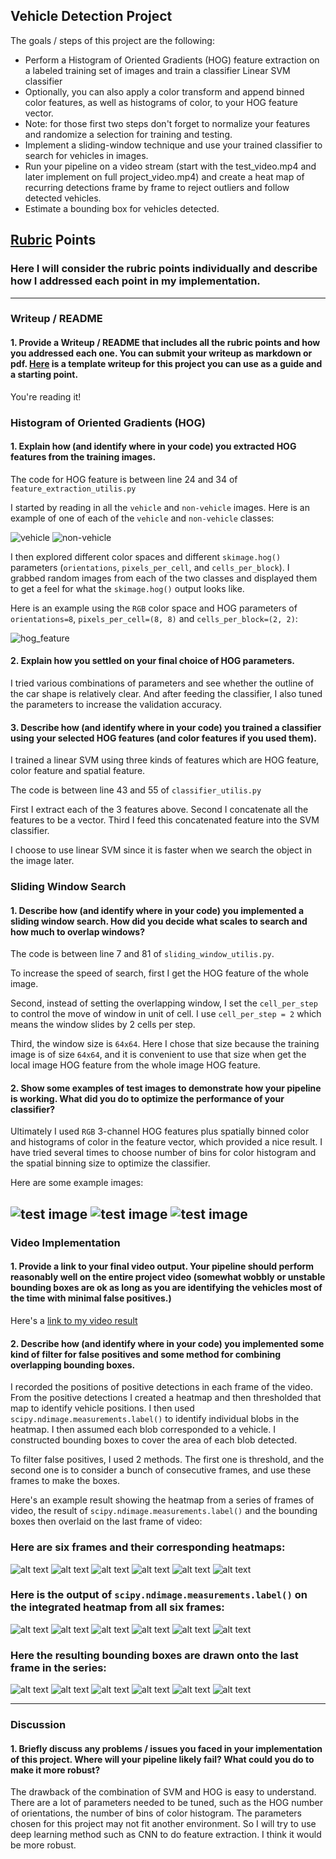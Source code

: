 ## **Vehicle Detection Project**

The goals / steps of this project are the following:

* Perform a Histogram of Oriented Gradients (HOG) feature extraction on a labeled training set of images and train a classifier Linear SVM classifier
* Optionally, you can also apply a color transform and append binned color features, as well as histograms of color, to your HOG feature vector. 
* Note: for those first two steps don't forget to normalize your features and randomize a selection for training and testing.
* Implement a sliding-window technique and use your trained classifier to search for vehicles in images.
* Run your pipeline on a video stream (start with the test_video.mp4 and later implement on full project_video.mp4) and create a heat map of recurring detections frame by frame to reject outliers and follow detected vehicles.
* Estimate a bounding box for vehicles detected.

[//]: # (Image References)
[image1]: ./examples/car_not_car.png
[image2]: ./examples/HOG_example.jpg
[image3]: ./examples/sliding_windows.jpg
[image4]: ./examples/sliding_window.jpg
[image5]: ./examples/bboxes_and_heat.png
[image6]: ./examples/labels_map.png
[image7]: ./examples/output_bboxes.png
[video1]: ./project_video.mp4

## [Rubric](https://review.udacity.com/#!/rubrics/513/view) Points
### Here I will consider the rubric points individually and describe how I addressed each point in my implementation.  

---
### Writeup / README

#### 1. Provide a Writeup / README that includes all the rubric points and how you addressed each one.  You can submit your writeup as markdown or pdf.  [Here](https://github.com/udacity/CarND-Vehicle-Detection/blob/master/writeup_template.md) is a template writeup for this project you can use as a guide and a starting point.  

You're reading it!

### Histogram of Oriented Gradients (HOG)

#### 1. Explain how (and identify where in your code) you extracted HOG features from the training images.

The code for HOG feature is between line 24 and 34 of `feature_extraction_utilis.py`   

I started by reading in all the `vehicle` and `non-vehicle` images.  Here is an example of one of each of the `vehicle` and `non-vehicle` classes:

![vehicle](https://github.com/LiyuanLacfo/SelfDrivingCarProject/blob/master/P5_Vehicle_Detection/example_images/vehicle.jpg)
![non-vehicle](https://github.com/LiyuanLacfo/SelfDrivingCarProject/blob/master/P5_Vehicle_Detection/example_images/non-vehicle.jpg)

I then explored different color spaces and different `skimage.hog()` parameters (`orientations`, `pixels_per_cell`, and `cells_per_block`).  I grabbed random images from each of the two classes and displayed them to get a feel for what the `skimage.hog()` output looks like.

Here is an example using the `RGB` color space and HOG parameters of `orientations=8`, `pixels_per_cell=(8, 8)` and `cells_per_block=(2, 2)`:


![hog_feature](https://github.com/LiyuanLacfo/SelfDrivingCarProject/blob/master/P5_Vehicle_Detection/example_images/hog_feature.jpg)

#### 2. Explain how you settled on your final choice of HOG parameters.

I tried various combinations of parameters and see whether the outline of the car shape is relatively clear. And after feeding the classifier, I also tuned the parameters to increase the validation accuracy.

#### 3. Describe how (and identify where in your code) you trained a classifier using your selected HOG features (and color features if you used them).

I trained a linear SVM using three kinds of features which are HOG feature, color feature and spatial feature.

The code is between line 43 and 55 of `classifier_utilis.py`

First I extract each of the 3 features above. Second I concatenate all the features to be a vector. Third I feed this concatenated feature into the SVM classifier. 

I choose to use linear SVM since it is faster when we search the object in the image later.

### Sliding Window Search

#### 1. Describe how (and identify where in your code) you implemented a sliding window search.  How did you decide what scales to search and how much to overlap windows?

The code is between line 7 and 81 of `sliding_window_utilis.py`. 

To increase the speed of search, first I get the HOG feature of the whole image. 

Second, instead of setting the overlapping window, I set the `cell_per_step` to control the move of window in unit of cell. I use `cell_per_step = 2` which means the window slides by 2 cells per step. 

Third, the window size is `64x64`. Here I chose that size because the training image is of size `64x64`, and it is convenient to use that size when get the local image HOG feature from the whole image HOG feature.


#### 2. Show some examples of test images to demonstrate how your pipeline is working.  What did you do to optimize the performance of your classifier?

Ultimately I used `RGB` 3-channel HOG features plus spatially binned color and histograms of color in the feature vector, which provided a nice result.  I have tried several times to choose number of bins for color histogram and the spatial binning size to optimize the classifier.

Here are some example images:

![test image](https://github.com/LiyuanLacfo/SelfDrivingCarProject/blob/master/P5_Vehicle_Detection/example_images/test1.jpg)
![test image](https://github.com/LiyuanLacfo/SelfDrivingCarProject/blob/master/P5_Vehicle_Detection/example_images/test2.jpg)
![test image](https://github.com/LiyuanLacfo/SelfDrivingCarProject/blob/master/P5_Vehicle_Detection/example_images/test3.jpg)
---

### Video Implementation

#### 1. Provide a link to your final video output.  Your pipeline should perform reasonably well on the entire project video (somewhat wobbly or unstable bounding boxes are ok as long as you are identifying the vehicles most of the time with minimal false positives.)
Here's a [link to my video result](https://youtu.be/iB_L-Z0It6c)


#### 2. Describe how (and identify where in your code) you implemented some kind of filter for false positives and some method for combining overlapping bounding boxes.

I recorded the positions of positive detections in each frame of the video.  From the positive detections I created a heatmap and then thresholded that map to identify vehicle positions.  I then used `scipy.ndimage.measurements.label()` to identify individual blobs in the heatmap.  I then assumed each blob corresponded to a vehicle.  I constructed bounding boxes to cover the area of each blob detected. 

To filter false positives, I used 2 methods. The first one is threshold, and the second one is to consider a bunch of consecutive frames, and use these frames to make the boxes. 

Here's an example result showing the heatmap from a series of frames of video, the result of `scipy.ndimage.measurements.label()` and the bounding boxes then overlaid on the last frame of video:



### Here are six frames and their corresponding heatmaps:

![alt text](https://github.com/LiyuanLacfo/SelfDrivingCarProject/blob/master/P5_Vehicle_Detection/example_images/heatmap_frame20.jpeg)
![alt text](https://github.com/LiyuanLacfo/SelfDrivingCarProject/blob/master/P5_Vehicle_Detection/example_images/heatmap_frame21.jpeg)
![alt text](https://github.com/LiyuanLacfo/SelfDrivingCarProject/blob/master/P5_Vehicle_Detection/example_images/heatmap_frame37.jpeg)
![alt text](https://github.com/LiyuanLacfo/SelfDrivingCarProject/blob/master/P5_Vehicle_Detection/example_images/heatmap_frame38.jpeg)
![alt text](https://github.com/LiyuanLacfo/SelfDrivingCarProject/blob/master/P5_Vehicle_Detection/example_images/heatmap_frame39.jpeg)
![alt text](https://github.com/LiyuanLacfo/SelfDrivingCarProject/blob/master/P5_Vehicle_Detection/example_images/heatmap_frame40.jpeg)

### Here is the output of `scipy.ndimage.measurements.label()` on the integrated heatmap from all six frames:
![alt text](https://github.com/LiyuanLacfo/SelfDrivingCarProject/blob/master/P5_Vehicle_Detection/example_images/labeled_array_frame20.jpeg)
![alt text](https://github.com/LiyuanLacfo/SelfDrivingCarProject/blob/master/P5_Vehicle_Detection/example_images/labeled_array_frame21.jpeg)
![alt text](https://github.com/LiyuanLacfo/SelfDrivingCarProject/blob/master/P5_Vehicle_Detection/example_images/labeled_array_frame37.jpeg)
![alt text](https://github.com/LiyuanLacfo/SelfDrivingCarProject/blob/master/P5_Vehicle_Detection/example_images/labeled_array_frame38.jpeg)
![alt text](https://github.com/LiyuanLacfo/SelfDrivingCarProject/blob/master/P5_Vehicle_Detection/example_images/labeled_array_frame39.jpeg)
![alt text](https://github.com/LiyuanLacfo/SelfDrivingCarProject/blob/master/P5_Vehicle_Detection/example_images/labeled_array_frame40.jpeg)

### Here the resulting bounding boxes are drawn onto the last frame in the series:
![alt text](https://github.com/LiyuanLacfo/SelfDrivingCarProject/blob/master/P5_Vehicle_Detection/example_images/draw_img_frame20.jpeg)
![alt text](https://github.com/LiyuanLacfo/SelfDrivingCarProject/blob/master/P5_Vehicle_Detection/example_images/draw_img_frame21.jpeg)
![alt text](https://github.com/LiyuanLacfo/SelfDrivingCarProject/blob/master/P5_Vehicle_Detection/example_images/draw_img_frame37.jpeg)
![alt text](https://github.com/LiyuanLacfo/SelfDrivingCarProject/blob/master/P5_Vehicle_Detection/example_images/draw_img_frame38.jpeg)
![alt text](https://github.com/LiyuanLacfo/SelfDrivingCarProject/blob/master/P5_Vehicle_Detection/example_images/draw_img_frame39.jpeg)
![alt text](https://github.com/LiyuanLacfo/SelfDrivingCarProject/blob/master/P5_Vehicle_Detection/example_images/draw_img_frame40.jpeg)



---

### Discussion

#### 1. Briefly discuss any problems / issues you faced in your implementation of this project.  Where will your pipeline likely fail?  What could you do to make it more robust?

The drawback of the combination of SVM and HOG is easy to understand. There are a lot of parameters needed to be tuned, such as the HOG number of orientations, the number of bins of color histogram. The parameters chosen for this project may not fit another environment. So I will try to use deep learning method such as CNN to do feature extraction. I think it would be more robust.


